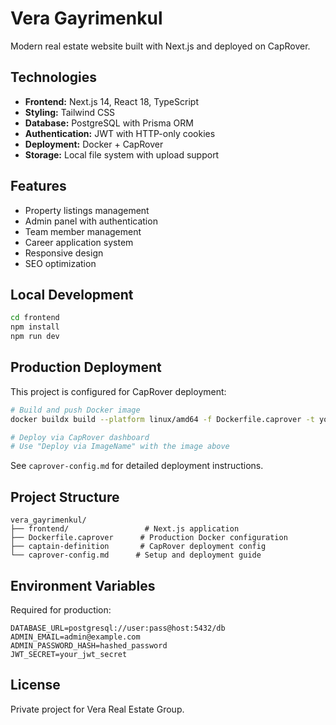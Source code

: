 # Vera Gayrimenkul

Modern real estate website built with Next.js and deployed on CapRover.

## Technologies

- **Frontend:** Next.js 14, React 18, TypeScript
- **Styling:** Tailwind CSS
- **Database:** PostgreSQL with Prisma ORM
- **Authentication:** JWT with HTTP-only cookies
- **Deployment:** Docker + CapRover
- **Storage:** Local file system with upload support

## Features

- Property listings management
- Admin panel with authentication
- Team member management
- Career application system
- Responsive design
- SEO optimization

## Local Development

```bash
cd frontend
npm install
npm run dev
```

## Production Deployment

This project is configured for CapRover deployment:

```bash
# Build and push Docker image
docker buildx build --platform linux/amd64 -f Dockerfile.caprover -t your-registry/vera-gayrimenkul:latest --push .

# Deploy via CapRover dashboard
# Use "Deploy via ImageName" with the image above
```

See `caprover-config.md` for detailed deployment instructions.

## Project Structure

```
vera_gayrimenkul/
├── frontend/                 # Next.js application
├── Dockerfile.caprover      # Production Docker configuration
├── captain-definition       # CapRover deployment config
└── caprover-config.md      # Setup and deployment guide
```

## Environment Variables

Required for production:

```env
DATABASE_URL=postgresql://user:pass@host:5432/db
ADMIN_EMAIL=admin@example.com
ADMIN_PASSWORD_HASH=hashed_password
JWT_SECRET=your_jwt_secret
```

## License

Private project for Vera Real Estate Group. 